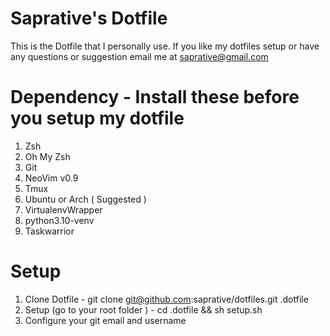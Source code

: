 # Saprative's Dotfile
This is the Dotfile that I personally use. If you like my dotfiles setup or have any questions or suggestion email me at saprative@gmail.com

# Dependency - Install these before you setup my dotfile
1. Zsh
2. Oh My Zsh
3. Git
4. NeoVim v0.9
5. Tmux
6. Ubuntu or Arch ( Suggested ) 
7. VirtualenvWrapper
8. python3.10-venv
9. Taskwarrior

# Setup 
1. Clone Dotfile - git clone git@github.com:saprative/dotfiles.git .dotfile
2. Setup (go to your root folder ) - cd .dotfile && sh setup.sh
3. Configure your git email and username 
    
